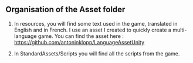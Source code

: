 ## Organisation of the Asset folder

1. In resources, you will find some text used in the game, translated in English and in French.
I use an asset I created to quickly create a multi-language game. You can find the asset here :
https://github.com/antoninklopp/LanguageAssetUnity

2. In StandardAssets/Scripts you will find all the scripts from the game.
